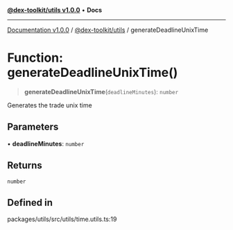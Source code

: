 [**@dex-toolkit/utils v1.0.0**](../README.md) • **Docs**

***

[Documentation v1.0.0](../../../packages.md) / [@dex-toolkit/utils](../README.md) / generateDeadlineUnixTime

# Function: generateDeadlineUnixTime()

> **generateDeadlineUnixTime**(`deadlineMinutes`): `number`

Generates the trade unix time

## Parameters

• **deadlineMinutes**: `number`

## Returns

`number`

## Defined in

packages/utils/src/utils/time.utils.ts:19
